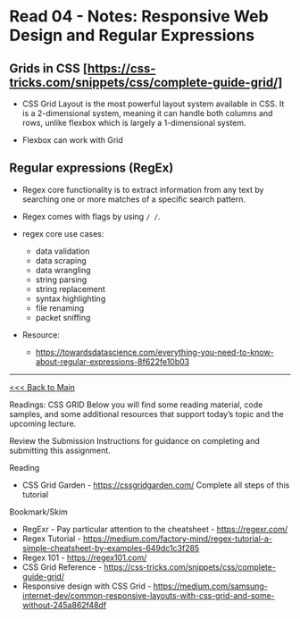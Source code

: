 # Read 04 - Notes: Responsive Web Design and Regular Expressions

## Grids in CSS [https://css-tricks.com/snippets/css/complete-guide-grid/]
+ CSS Grid Layout is the most powerful layout system available in CSS. It is a 2-dimensional system, meaning it can handle both columns and rows, unlike flexbox which is largely a 1-dimensional system. 

+ Flexbox can work with Grid


## Regular expressions (RegEx)
+ Regex core functionality is to extract information from any text by searching one or more matches of a specific search pattern.

+ Regex comes with flags by using `/ /`.

+ regex core use cases:
  - data validation
  - data scraping
  - data wrangling
  - string parsing
  - string replacement
  - syntax highlighting
  - file renaming
  - packet sniffing

+ Resource:
  - https://towardsdatascience.com/everything-you-need-to-know-about-regular-expressions-8f622fe10b03


***
[<<< Back to Main](https://sangmlee76.github.io/reading-notes/)


Readings: CSS GRID
Below you will find some reading material, code samples, and some additional resources that support today’s topic and the upcoming lecture.

Review the Submission Instructions for guidance on completing and submitting this assignment.

Reading
+ CSS Grid Garden - https://cssgridgarden.com/
Complete all steps of this tutorial

Bookmark/Skim
+ RegExr - Pay particular attention to the cheatsheet - https://regexr.com/
+ Regex Tutorial - https://medium.com/factory-mind/regex-tutorial-a-simple-cheatsheet-by-examples-649dc1c3f285
+ Regex 101 - https://regex101.com/
+ CSS Grid Reference - https://css-tricks.com/snippets/css/complete-guide-grid/
+ Responsive design with CSS Grid - https://medium.com/samsung-internet-dev/common-responsive-layouts-with-css-grid-and-some-without-245a862f48df
